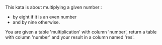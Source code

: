 This kata is about multiplying a given number :
- by eight if it is an even number
- and by nine otherwise.

You are given a table 'multiplication' with column 'number', return a table with column 'number' and your result in a column named 'res'.
